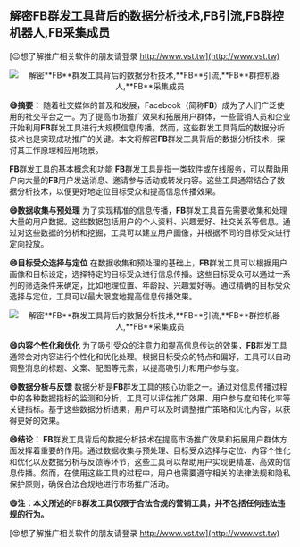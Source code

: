 ## **解密**FB**群发工具背后的数据分析技术,**FB**引流,**FB**群控机器人,**FB**采集成员**

[😍想了解推广相关软件的朋友请登录 http://www.vst.tw](http://www.vst.tw)

 <center><img src="https://vst.tw/MP4/tuiguang/png/4.png" alt="解密**FB**群发工具背后的数据分析技术,**FB**引流,**FB**群控机器人,**FB**采集成员"></center>

**😄摘要：**
随着社交媒体的普及和发展，Facebook（简称**FB**）成为了人们广泛使用的社交平台之一。为了提高市场推广效果和拓展用户群体，一些营销人员和企业开始利用**FB**群发工具进行大规模信息传播。然而，这些群发工具背后的数据分析技术也是实现成功推广的关键。本文将解密**FB**群发工具背后的数据分析技术，探讨其工作原理和应用场景。

**FB**群发工具的基本概念和功能
**FB**群发工具是指一类软件或在线服务，可以帮助用户向大量的**FB**用户发送消息、邀请参与活动或转发内容。这些工具通常结合了数据分析技术，以便更好地定位目标受众和提高信息传播效果。

**😄数据收集与预处理**
为了实现精准的信息传播，**FB**群发工具首先需要收集和处理大量的用户数据。这些数据包括用户的个人资料、兴趣爱好、社交关系等信息。通过对这些数据的分析和挖掘，工具可以建立用户画像，并根据不同的目标受众进行定向投放。

**😄目标受众选择与定位**
在数据收集和预处理的基础上，**FB**群发工具可以根据用户画像和目标设定，选择特定的目标受众进行信息传播。这些目标受众可以通过一系列的筛选条件来确定，比如地理位置、年龄段、兴趣爱好等。通过精确的目标受众选择与定位，工具可以最大限度地提高信息传播效果。

 <center><img src="https://vst.tw/MP4/tuiguang/png/7.png" alt="解密**FB**群发工具背后的数据分析技术,**FB**引流,**FB**群控机器人,**FB**采集成员"></center>

**😄内容个性化和优化**
为了吸引受众的注意力和提高信息传达的效果，**FB**群发工具通常会对内容进行个性化和优化处理。根据目标受众的特点和偏好，工具可以自动调整消息的标题、文案、配图等元素，以提高吸引力和用户参与度。

**😄数据分析与反馈**
数据分析是**FB**群发工具的核心功能之一。通过对信息传播过程中的各种数据指标的监测和分析，工具可以评估推广效果、用户参与度和转化率等关键指标。基于这些数据分析结果，用户可以及时调整推广策略和优化内容，以获得更好的效果。

**😄结论：**
**FB**群发工具背后的数据分析技术在提高市场推广效果和拓展用户群体方面发挥着重要的作用。通过数据收集与预处理、目标受众选择与定位、内容个性化和优化以及数据分析与反馈等环节，这些工具可以帮助用户实现更精准、高效的信息传播。然而，在使用这些工具的过程中，用户也需要遵守相关的法律法规和隐私保护原则，确保合法合规地进行市场推广活动。

**😄注：本文所述的**FB**群发工具仅限于合法合规的营销工具，并不包括任何违法违规的行为。**

[😍想了解推广相关软件的朋友请登录 http://www.vst.tw](http://www.vst.tw)



